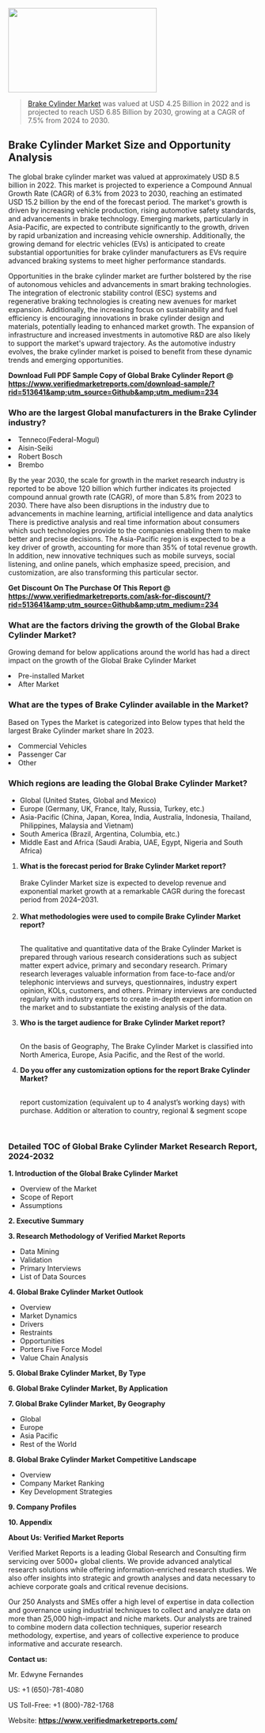 <img src="https://ffe5etoiles.com/wp-content/uploads/2024/12/MST1-300x171.png" alt="" width="300" height="171" class="alignnone size-medium wp-image-20088" /><blockquote><p><p><a href="https://www.verifiedmarketreports.com/download-sample/?rid=513641&utm_source=Github&utm_medium=234" target="_blank">Brake Cylinder Market</a> was valued at USD 4.25 Billion in 2022 and is projected to reach USD 6.85 Billion by 2030, growing at a CAGR of 7.5% from 2024 to 2030.</p></blockquote><p><h2>Brake Cylinder Market Size and Opportunity Analysis</h2><p>The global brake cylinder market was valued at approximately USD 8.5 billion in 2022. This market is projected to experience a Compound Annual Growth Rate (CAGR) of 6.3% from 2023 to 2030, reaching an estimated USD 15.2 billion by the end of the forecast period. The market's growth is driven by increasing vehicle production, rising automotive safety standards, and advancements in brake technology. Emerging markets, particularly in Asia-Pacific, are expected to contribute significantly to the growth, driven by rapid urbanization and increasing vehicle ownership. Additionally, the growing demand for electric vehicles (EVs) is anticipated to create substantial opportunities for brake cylinder manufacturers as EVs require advanced braking systems to meet higher performance standards.</p><p>Opportunities in the brake cylinder market are further bolstered by the rise of autonomous vehicles and advancements in smart braking technologies. The integration of electronic stability control (ESC) systems and regenerative braking technologies is creating new avenues for market expansion. Additionally, the increasing focus on sustainability and fuel efficiency is encouraging innovations in brake cylinder design and materials, potentially leading to enhanced market growth. The expansion of infrastructure and increased investments in automotive R&D are also likely to support the market's upward trajectory. As the automotive industry evolves, the brake cylinder market is poised to benefit from these dynamic trends and emerging opportunities.</p></p><p class=""><strong>Download Full PDF Sample Copy of Global Brake Cylinder Report @ <a href="https://www.verifiedmarketreports.com/download-sample/?rid=513641&amp;utm_source=Github&amp;utm_medium=234" target="_blank">https://www.verifiedmarketreports.com/download-sample/?rid=513641&amp;utm_source=Github&amp;utm_medium=234</a></strong></p><h3 id="" class="">Who are the largest Global manufacturers in the Brake Cylinder industry?</h3><p><li>Tenneco(Federal-Mogul)</li><li> Aisin-Seiki</li><li> Robert Bosch</li><li> Brembo</li></p><div class=""><div class="" dir="" data-message-author-role="" data-message-id="" data-message-model-slug=""><div class=""><div class=""><div class=""><div class="" dir="" data-message-author-role="" data-message-id="" data-message-model-slug=""><div class=""><div class=""><p>By the year 2030, the scale for growth in the market research industry is reported to be above 120 billion which further indicates its projected compound annual growth rate (CAGR), of more than 5.8% from 2023 to 2030. There have also been disruptions in the industry due to advancements in machine learning, artificial intelligence and data analytics There is predictive analysis and real time information about consumers which such technologies provide to the companies enabling them to make better and precise decisions. The Asia-Pacific region is expected to be a key driver of growth, accounting for more than 35% of total revenue growth. In addition, new innovative techniques such as mobile surveys, social listening, and online panels, which emphasize speed, precision, and customization, are also transforming this particular sector.</p><p><strong>Get Discount On The Purchase Of This Report @&nbsp; <a href="https://www.verifiedmarketreports.com/ask-for-discount/?rid=513641&amp;utm_source=Github&amp;utm_medium=234" target="_blank">https://www.verifiedmarketreports.com/ask-for-discount/?rid=513641&amp;utm_source=Github&amp;utm_medium=234</a></strong></p></div></div></div></div></div></div></div></div><h3 id="" class="">What are the factors driving the growth of the Global Brake Cylinder Market?</h3><p id="" class="">Growing demand for below applications around the world has had a direct impact on the growth of the Global Brake Cylinder Market</p><p id="" class=""><li>Pre-installed Market</li><li> After Market</li></p><h3 id="" class="">What are the types of Brake Cylinder available in the Market?</h3><p id="" class="">Based on Types the Market is categorized into Below types that held the largest Brake Cylinder market share In 2023.</p><p id="" class=""><li>Commercial Vehicles</li><li> Passenger Car</li><li> Other</li></p><h3 id="" class="">Which regions are leading the Global Brake Cylinder Market?</h3><ul><li>Global (United States, Global and Mexico)</li><li>Europe (Germany, UK, France, Italy, Russia, Turkey, etc.)</li><li>Asia-Pacific (China, Japan, Korea, India, Australia, Indonesia, Thailand, Philippines, Malaysia and Vietnam)</li><li>South America (Brazil, Argentina, Columbia, etc.)</li><li>Middle East and Africa (Saudi Arabia, UAE, Egypt, Nigeria and South Africa)</li></ul><p><ol><li><strong>What is the forecast period for Brake Cylinder Market report?<br /></strong><br /><span data-sheets-root="1" data-sheets-value="{&quot;1&quot;:2,&quot;2&quot;:&quot;XXXX size is expected to develop revenue and exponential market growth at a remarkable CAGR during the forecast period from 2024&ndash;2030.&quot;}" data-sheets-userformat="{&quot;2&quot;:12674,&quot;4&quot;:{&quot;1&quot;:2,&quot;2&quot;:16776960},&quot;10&quot;:2,&quot;11&quot;:0,&quot;15&quot;:&quot;Arial&quot;,&quot;16&quot;:12}">Brake Cylinder Market size is expected to develop revenue and exponential market growth at a remarkable CAGR during the forecast period from 2024&ndash;2031.</span><br /><br /></li><li><strong>What methodologies were used to compile Brake Cylinder Market report?<br /><br /></strong><p>The qualitative and quantitative data of the&nbsp;Brake Cylinder Market is prepared through various research considerations such as subject matter expert advice, primary and secondary research. Primary research leverages valuable information from face-to-face and/or telephonic interviews and surveys, questionnaires, industry expert opinion, KOLs, customers, and others. Primary interviews are conducted regularly with industry experts to create in-depth expert information on the market and to substantiate the existing analysis of the data.&nbsp;</p></li><li><strong>Who is the target audience for Brake Cylinder Market report?<br /><br /></strong><p>On the basis of Geography, The&nbsp;Brake Cylinder Market is classified into North America, Europe, Asia Pacific, and the Rest of the world.</p></li><li><strong>Do you offer any customization options for the report Brake Cylinder Market?<br /><br /></strong><p>report customization (equivalent up to 4 analyst&rsquo;s working days) with purchase. Addition or alteration to country, regional &amp; segment scope</p><p>&nbsp;</p></li></ol></p><h3 id="" class="">Detailed TOC of Global Brake Cylinder Market Research Report, 2024-2032</h3><p id="" class=""><strong>1. Introduction of the Global Brake Cylinder Market</strong></p><ul><li>Overview of the Market</li><li>Scope of Report</li><li>Assumptions</li></ul><p id="" class=""><strong>2. Executive Summary</strong></p><p id="" class=""><strong>3. Research Methodology of&nbsp;Verified Market Reports</strong></p><ul><li>Data Mining</li><li>Validation</li><li>Primary Interviews</li><li>List of Data Sources</li></ul><p id="" class=""><strong>4. Global Brake Cylinder Market Outlook</strong></p><ul><li>Overview</li><li>Market Dynamics</li><li>Drivers</li><li>Restraints</li><li>Opportunities</li><li>Porters Five Force Model</li><li>Value Chain Analysis</li></ul><p id="" class=""><strong>5. Global Brake Cylinder Market, By&nbsp;Type</strong></p><p id="" class=""><strong>6. Global Brake Cylinder Market, By Application</strong></p><p id="" class=""><strong>7. Global Brake Cylinder Market, By Geography</strong></p><ul><li>Global</li><li>Europe</li><li>Asia Pacific</li><li>Rest of the World</li></ul><p id="" class=""><strong>8. Global Brake Cylinder Market Competitive Landscape</strong></p><ul><li>Overview</li><li>Company Market Ranking</li><li>Key Development Strategies</li></ul><p id="" class=""><strong>9. Company Profiles</strong></p><p id="" class=""><strong>10. Appendix</strong></p><p id="" class=""><strong>About Us: Verified Market Reports</strong></p><p id="" class="">Verified Market Reports is a leading Global Research and Consulting firm servicing over 5000+ global clients. We provide advanced analytical research solutions while offering information-enriched research studies. We also offer insights into strategic and growth analyses and data necessary to achieve corporate goals and critical revenue decisions.</p><p id="" class="">Our 250 Analysts and SMEs offer a high level of expertise in data collection and governance using industrial techniques to collect and analyze data on more than 25,000 high-impact and niche markets. Our analysts are trained to combine modern data collection techniques, superior research methodology, expertise, and years of collective experience to produce informative and accurate research.</p><p id="" class=""><strong>Contact us:</strong></p><p id="" class="">Mr. Edwyne Fernandes</p><p id="" class="">US: +1 (650)-781-4080</p><p id="" class="">US Toll-Free: +1 (800)-782-1768</p><p id="" class="">Website: <a target="" data-test-app-aware-link=""><strong>https://www.verifiedmarketreports.com/</strong></a></p>
